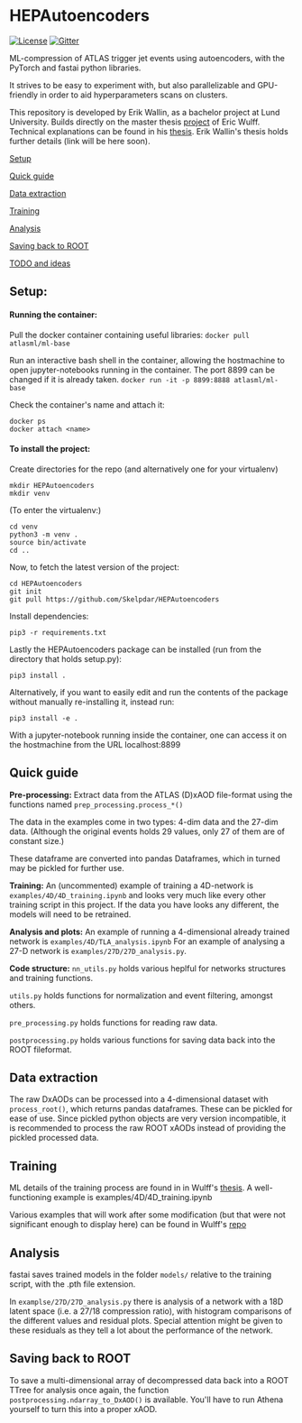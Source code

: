 # HEPAutoencoders
[![License](https://img.shields.io/badge/License-Apache%202.0-blue.svg)](http://www.apache.org/licenses/LICENSE-2.0)
[![Gitter](https://badges.gitter.im/HEPAutoencoders/community.svg)](https://gitter.im/HEPAutoencoders/community?utm_source=badge&utm_medium=badge&utm_campaign=pr-badge)


ML-compression of ATLAS trigger jet events using autoencoders, with the PyTorch and fastai python libraries.

It strives to be easy to experiment with, but also parallelizable and GPU-friendly in order to aid hyperparameters scans on clusters.

This repository is developed by Erik Wallin, as a bachelor project at Lund University. Builds directly on the master thesis [project](https://github.com/erwulff/lth_thesis_project) of Eric Wulff. Technical explanations can be found in his [thesis](https://lup.lub.lu.se/student-papers/search/publication/9004751). Erik Wallin's thesis holds further details (link will be here soon).

[Setup](#setup)

[Quick guide](#quick-guide)

[Data extraction](#data-extraction)

[Training](#training)

[Analysis](#analysis)

[Saving back to ROOT](#saving-back-to-root)

[TODO and ideas](#todo-and-ideas)

## Setup:
#### Running the container:
Pull the docker container containing useful libraries:
`docker pull atlasml/ml-base`

Run an interactive bash shell in the container, allowing the hostmachine to open jupyter-notebooks running in the container. The port 8899 can be changed if it is already taken.
`docker run -it -p 8899:8888 atlasml/ml-base`

Check the container's name and attach it:
```
docker ps
docker attach <name>
```

#### To install the project:
Create directories for the repo (and alternatively one for your virtualenv)
```
mkdir HEPAutoencoders
mkdir venv
```
(To enter the virtualenv:)
```
cd venv
python3 -m venv .
source bin/activate
cd ..
```

Now, to fetch the latest version of the project:
```
cd HEPAutoencoders
git init
git pull https://github.com/Skelpdar/HEPAutoencoders
```
Install dependencies:
```
pip3 -r requirements.txt
```
Lastly the HEPAutoencoders package can be installed (run from the directory that holds setup.py):
```
pip3 install .
```
Alternatively, if you want to easily edit and run the contents of the package without manually re-installing it, instead run:
```
pip3 install -e .
```

With a jupyter-notebook running inside the container, one can access it on the hostmachine from the URL localhost:8899

## Quick guide
**Pre-processing:** Extract data from the ATLAS (D)xAOD file-format using the functions named `prep_processing.process_*()`

The data in the examples come in two types: 4-dim data and the 27-dim data. (Although the original events holds 29 values, only 27 of them are of constant size.) 

These dataframe are converted into pandas Dataframes, which in turned may be pickled for further use. 

**Training:** An (uncommented) example of training a 4D-network is `examples/4D/4D_training.ipynb` and looks very much like every other training script in this project. If the data you have looks any different, the models will need to be retrained.

**Analysis and plots:** An example of running a 4-dimensional already trained network is `examples/4D/TLA_analysis.ipynb`
For an example of analysing a 27-D network is `examples/27D/27D_analysis.py`.

**Code structure:** 
`nn_utils.py` holds various heplful for networks structures and training functions.

`utils.py` holds functions for normalization and event filtering, amongst others.

`pre_processing.py` holds functions for reading raw data.

`postprocessing.py` holds various functions for saving data back into the ROOT fileformat. 

## Data extraction
The raw DxAODs can be processed into a 4-dimensional dataset with `process_root()`, which returns pandas dataframes. These can be pickled for ease of use. Since pickled python objects are very version incompatible, it is recommended to process the raw ROOT xAODs instead of providing the pickled processed data. 

## Training
ML details of the training process are found in in Wulff's [thesis](https://lup.lub.lu.se/student-papers/search/publication/9004751). A well-functioning example is examples/4D/4D_training.ipynb

Various examples that will work after some modification (but that were not significant enough to display here) can  be found in Wulff's [repo](https://github.com/erwulff/lth_thesis_project) 

## Analysis
fastai saves trained models in the folder `models/` relative to the training script, with the .pth file extension. 

In `examplse/27D/27D_analysis.py` there is analysis of a network with a 18D latent space (i.e. a 27/18 compression ratio), with histogram comparisons of the different values and residual plots. Special attention might be given to these residuals as they tell a lot about the performance of the network.

## Saving back to ROOT
To save a multi-dimensional array of decompressed data back into a ROOT TTree for analysis once again, the function ` postprocessing.ndarray_to_DxAOD()` is available. You'll have to run Athena yourself to turn this into a proper xAOD.


